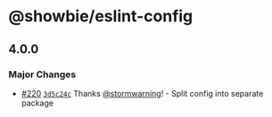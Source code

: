 # @showbie/eslint-config

## 4.0.0
### Major Changes



- [#220](https://github.com/showbie/showbie-eslint-config/pull/220) [`3d5c24c`](https://github.com/showbie/showbie-eslint-config/commit/3d5c24cdb703e080a8450761f29103866a9eba20) Thanks [@stormwarning](https://github.com/stormwarning)! - Split config into separate package
